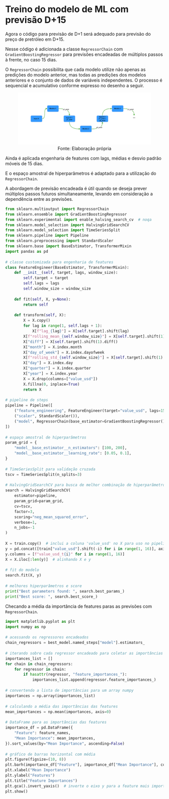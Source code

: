 # Treino do modelo de ML com previsão D+15

Agora o código para previsão de D+1 será adequado para previsão do preço de pretróleo em D+15.

Nesse código é adicionada a classe `RegressorChain` com `GradientBoostingRegressor` para previsões encadeadas de múltiplos passos à frente, no caso 15 dias. 

O `RegressorChain` possibilita que cada modelo utilize não apenas as predições do modelo anterior, mas todas as predições dos modelos anteriores e o conjunto de dados de variáveis independentes. O processo é sequencial e acumulativo conforme expresso no desenho a seguir.

<div align="center">
  <figure>
    <img src="regchain.png" alt="Desenho de funcionamento do RegressorChain">
    <figcaption>
      Fonte: Elaboração própria
    </figcaption>
  </figure>
</div>

Ainda é aplicada engenharia de features com lags, médias e desvio padrão móveis de 15 dias.

E o espaço amostral de hiperparâmetros é adaptado para a utilização do `RegressorChain`.

A abordagem de previsão encadeada é útil quando se deseja prever múltiplos passos futuros simultaneamente, levando em consideração a dependência entre as previsões.

```python
from sklearn.multioutput import RegressorChain
from sklearn.ensemble import GradientBoostingRegressor
from sklearn.experimental import enable_halving_search_cv  # noqa
from sklearn.model_selection import HalvingGridSearchCV
from sklearn.model_selection import TimeSeriesSplit
from sklearn.pipeline import Pipeline
from sklearn.preprocessing import StandardScaler
from sklearn.base import BaseEstimator, TransformerMixin
import pandas as pd

# classe customizada para engenharia de features
class FeatureEngineer(BaseEstimator, TransformerMixin):
    def __init__(self, target, lags, window_size):
        self.target = target
        self.lags = lags
        self.window_size = window_size

    def fit(self, X, y=None):
        return self

    def transform(self, X):
        X = X.copy()
        for lag in range(1, self.lags + 1):
            X[f"lag_{lag}"] = X[self.target].shift(lag)
        X[f"rolling_mean_{self.window_size}"] = X[self.target].shift(1).rolling(window=self.window_size).mean()
        X["diff"] = X[self.target].shift(1).diff()
        X["month"] = X.index.month
        X["day_of_week"] = X.index.dayofweek
        X[f"rolling_std_{self.window_size}"] = X[self.target].shift(1).rolling(window=self.window_size).std()
        X["day"] = X.index.day
        X["quarter"] = X.index.quarter
        X["year"] = X.index.year
        X = X.drop(columns=["value_usd"])
        X.fillna(0, inplace=True)
        return X

# pipeline de steps
pipeline = Pipeline([
    ("feature_engineering", FeatureEngineer(target="value_usd", lags=15, window_size=15)),
    ("scaler", StandardScaler()),
    ("model", RegressorChain(base_estimator=GradientBoostingRegressor()))
])

# espaço amostral de hiperparâmetros
param_grid = {
    "model__base_estimator__n_estimators": [100, 200],
    "model__base_estimator__learning_rate": [0.05, 0.1],
}

# TimeSeriesSplit para validação cruzada
tscv = TimeSeriesSplit(n_splits=3)

# HalvingGridSearchCV para busca de melhor combinação de hiperparâmetros
search = HalvingGridSearchCV(
    estimator=pipeline,
    param_grid=param_grid,
    cv=tscv,
    factor=3,
    scoring="neg_mean_squared_error",
    verbose=1,
    n_jobs=-1
)

X = train.copy()  # inclui a coluna 'value_usd' no X para uso no pipeline de feature engineering
y = pd.concat([train["value_usd"].shift(-i) for i in range(1, 16)], axis=1).dropna()  # criando as colunas para previsão de D+15
y.columns = [f"value_usd_t{i}" for i in range(1, 16)]
X = X.iloc[:len(y)]  # alinhando X e y

# fit do modelo
search.fit(X, y)

# melhores hiperparâmetros e score
print("Best parameters found: ", search.best_params_)
print("Best score: ", search.best_score_)
```

Checando a média da importância de features paras as previsões com `RegressorChain`.

```python
import matplotlib.pyplot as plt
import numpy as np

# acessando os regressores encadeados
chain_regressors = best_model.named_steps["model"].estimators_

# iterando sobre cada regressor encadeado para coletar as importâncias das features
importances_list = []
for chain in chain_regressors:
    for regressor in chain:
        if hasattr(regressor, "feature_importances_"):
            importances_list.append(regressor.feature_importances_)

# convertendo a lista de importâncias para um array numpy
importances = np.array(importances_list)

# calculando a média das importâncias das features
mean_importances = np.mean(importances, axis=0)

# DataFrame para as importâncias das features
importance_df = pd.DataFrame({
    "Feature": feature_names,
    "Mean Importance": mean_importances,
}).sort_values(by="Mean Importance", ascending=False)

# gráfico de barras horizontal com média
plt.figure(figsize=(10, 8))
plt.barh(importance_df["Feature"], importance_df["Mean Importance"], color="skyblue")
plt.xlabel("Mean Importance")
plt.ylabel("Features")
plt.title("Feature Importances")
plt.gca().invert_yaxis()  # inverte o eixo y para a feature mais importante aparecer no topo
plt.show()
```
